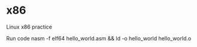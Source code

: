 # x86
Linux x86 practice

Run code 
  nasm -f elf64 hello_world.asm && ld -o hello_world hello_world.o
